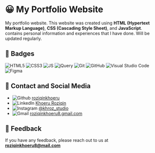 # 😀 My Portfolio Website

My portfolio website. This website was created using **HTML (Hypertext Markup Language)**, **CSS (Cascading Style Sheet)**, and **JavaScript**.
contains personal information and experiences that I have done. Will be updated regularly.

## 📛 Badges

![HTML5](https://img.shields.io/badge/HTML5-E34F26?style=flat&logo=html5&logoColor=white)
![CSS3](https://img.shields.io/badge/CSS3-1572B6?style=flat&logo=css3&logoColor=white)
![JS](https://img.shields.io/badge/JavaScript-F7DF1E?style=flat&logo=javascript&logoColor=black)
![jQuery](https://img.shields.io/badge/jquery-%230769AD.svg?style=flat&logo=jquery&logoColor=white)
![Git](https://img.shields.io/badge/git-%23F05033.svg?style=flat&logo=git&logoColor=white)
![GitHub](https://img.shields.io/badge/github-%23121011.svg?style=flat&logo=github&logoColor=white)
![Visual Studio Code](https://img.shields.io/badge/Visual%20Studio%20Code-0078d7.svg?style=flat&logo=visual-studio-code&logoColor=white)
![Figma](https://img.shields.io/badge/figma-%23F24E1E.svg?style=flat&logo=figma&logoColor=white)

## 👋 Contact and Social Media

- ![Github](https://img.shields.io/badge/GitHub-100000?style=flat&logo=github&logoColor=white) [roziqinkhoeru](https://github.com/roziqinkhoeru)
- ![LinkedIn](https://img.shields.io/badge/LinkedIn-0077B5?style=flat&logo=linkedin&logoColor=white) [Khoeru Roziqin](https://www.linkedin.com/in/roziqinkhoeru)
- ![Instagram](https://img.shields.io/badge/Instagram-E4405F?style=flat&logo=instagram&logoColor=white) [@khroz_studio](https://www.instagram.com/khroz_studio/)
- ![Gmail](https://img.shields.io/badge/Gmail-D14836?style=flat&logo=gmail&logoColor=white) [roziqinkhoeru8.gmail.com](mailto:roziqinkhoeru8@gmail.com?)

## 🤙 Feedback

If you have any feedback, please reach out to us at **roziqinkhoeru8@mail.com**
